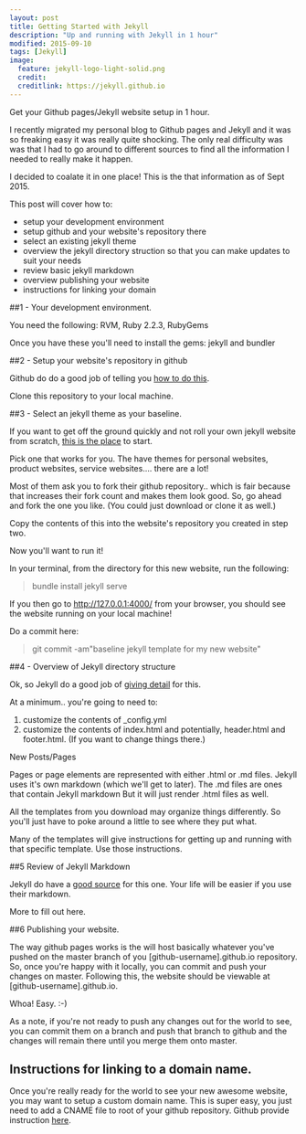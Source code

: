 ```yaml
---
layout: post
title: Getting Started with Jekyll
description: "Up and running with Jekyll in 1 hour"
modified: 2015-09-10
tags: [Jekyll]
image:
  feature: jekyll-logo-light-solid.png
  credit: 
  creditlink: https://jekyll.github.io
---
```


Get your Github pages/Jekyll website setup in 1 hour.

I recently migrated my personal blog to Github pages and Jekyll and it was so freaking easy it was really quite shocking. The only real difficulty was was that I had to go around to different sources to find all the information I needed to really make it happen.

I decided to coalate it in one place! This is the that information as of Sept 2015.

This post will cover how to:
- setup your development environment
- setup github and your website's repository there
- select an existing jekyll theme
- overview the jekyll directory struction so that you can make updates to suit your needs
- review basic jekyll markdown
- overview publishing your website
- instructions for linking your domain

##1 - Your development environment.

You need the following: RVM, Ruby 2.2.3, RubyGems 

Once you have these you'll need to install the gems: jekyll and bundler

##2 - Setup your website's repository in github

Github do do a good job of telling you [how to do this](https://pages.github.com/).

Clone this repository to your local machine.

##3 - Select an jekyll theme as your baseline.

If you want to get off the ground quickly and not roll your own jekyll website from scratch, [this is the place](http://jekyllthemes.org/) to start.

Pick one that works for you. The have themes for personal websites, product websites, service websites.... there are a lot!

Most of them ask you to fork their github repository.. which is fair because that increases their fork count and makes them look good. So, go ahead and fork the one you like. (You could just download or clone it as well.)

Copy the contents of this into the website's repository you created in step two.

Now you'll want to run it!

In your terminal, from the directory for this new website, run the following:

> bundle install
> jekyll serve

If you then go to http://127.0.0.1:4000/ from your browser, you should see the website running on your local machine!

Do a commit here:

> git commit -am"baseline jekyll template for my new website"

##4 - Overview of Jekyll directory structure

Ok, so Jekyll do a good job of [giving detail](http://jekyllrb.com/docs/structure/) for this. 

At a minimum.. you're going to need to:

1. customize the contents of _config.yml
2. customize the contents of index.html and potentially, header.html and footer.html. (If you want to change things there.)

New Posts/Pages

Pages or page elements are represented with either .html or .md files. Jekyll uses it's own markdown (which we'll get to later). The .md files are ones that contain Jekyll markdown But it will just render .html files as well.

All the templates from you download may organize things differently. So you'll just have to poke around a little to see where they put what. 

Many of the templates will give instructions for getting up and running with that specific template. Use those instructions.

##5 Review of Jekyll Markdown

Jekyll do have a [good source](http://jekyllrb.com/docs/posts/) for this one. Your life will be easier if you use their markdown.

More to fill out here.

##6 Publishing your website.

The way github pages works is the will host basically whatever you've pushed on the master branch of you [github-username].github.io repository. So, once you're happy with it locally, you can commit and push your changes on master. Following this, the website should be viewable at [github-username].github.io.

Whoa! Easy. :-)

As a note, if you're not ready to push any changes out for the world to see, you can commit them on a branch and push that branch to github and the changes will remain there until you merge them onto master.

## Instructions for linking to a domain name.

Once you're really ready for the world to see your new awesome website, you may want to setup a custom domain name. This is super easy, you just need to add a CNAME file to root of your github repository. Github provide instruction [here](https://help.github.com/articles/setting-up-a-custom-domain-with-github-pages/).

